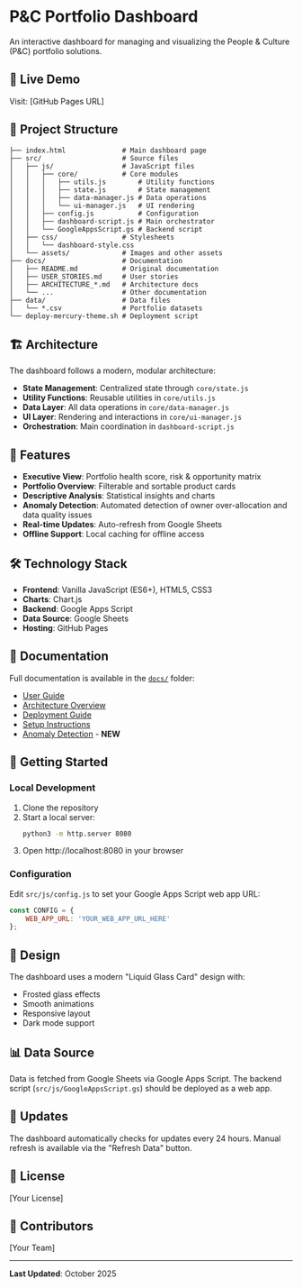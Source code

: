# P&C Portfolio Dashboard

An interactive dashboard for managing and visualizing the People & Culture (P&C) portfolio solutions.

## 🚀 Live Demo

Visit: [GitHub Pages URL]

## 📁 Project Structure

```
├── index.html              # Main dashboard page
├── src/                    # Source files
│   ├── js/                 # JavaScript files
│   │   ├── core/           # Core modules
│   │   │   ├── utils.js        # Utility functions
│   │   │   ├── state.js        # State management
│   │   │   ├── data-manager.js # Data operations
│   │   │   └── ui-manager.js   # UI rendering
│   │   ├── config.js           # Configuration
│   │   ├── dashboard-script.js # Main orchestrator
│   │   └── GoogleAppsScript.gs # Backend script
│   ├── css/                # Stylesheets
│   │   └── dashboard-style.css
│   └── assets/             # Images and other assets
├── docs/                   # Documentation
│   ├── README.md           # Original documentation
│   ├── USER_STORIES.md     # User stories
│   ├── ARCHITECTURE_*.md   # Architecture docs
│   └── ...                 # Other documentation
├── data/                   # Data files
│   └── *.csv               # Portfolio datasets
└── deploy-mercury-theme.sh # Deployment script
```

## 🏗️ Architecture

The dashboard follows a modern, modular architecture:

- **State Management**: Centralized state through `core/state.js`
- **Utility Functions**: Reusable utilities in `core/utils.js`
- **Data Layer**: All data operations in `core/data-manager.js`
- **UI Layer**: Rendering and interactions in `core/ui-manager.js`
- **Orchestration**: Main coordination in `dashboard-script.js`

## 🎯 Features

- **Executive View**: Portfolio health score, risk & opportunity matrix
- **Portfolio Overview**: Filterable and sortable product cards
- **Descriptive Analysis**: Statistical insights and charts
- **Anomaly Detection**: Automated detection of owner over-allocation and data quality issues
- **Real-time Updates**: Auto-refresh from Google Sheets
- **Offline Support**: Local caching for offline access

## 🛠️ Technology Stack

- **Frontend**: Vanilla JavaScript (ES6+), HTML5, CSS3
- **Charts**: Chart.js
- **Backend**: Google Apps Script
- **Data Source**: Google Sheets
- **Hosting**: GitHub Pages

## 📖 Documentation

Full documentation is available in the [`docs/`](./docs/) folder:

- [User Guide](./docs/USER_GUIDE_TABS.md)
- [Architecture Overview](./docs/ARCHITECTURE_REFACTOR_COMPLETE.md)
- [Deployment Guide](./docs/DEPLOYMENT_GUIDE.md)
- [Setup Instructions](./docs/SETUP_COMPLETE.md)
- [Anomaly Detection](./docs/ANOMALY_DETECTION_IMPLEMENTATION.md) - **NEW**

## 🚦 Getting Started

### Local Development

1. Clone the repository
2. Start a local server:
   ```bash
   python3 -m http.server 8080
   ```
3. Open http://localhost:8080 in your browser

### Configuration

Edit `src/js/config.js` to set your Google Apps Script web app URL:

```javascript
const CONFIG = {
    WEB_APP_URL: 'YOUR_WEB_APP_URL_HERE'
};
```

## 🎨 Design

The dashboard uses a modern "Liquid Glass Card" design with:
- Frosted glass effects
- Smooth animations
- Responsive layout
- Dark mode support

## 📊 Data Source

Data is fetched from Google Sheets via Google Apps Script. The backend script (`src/js/GoogleAppsScript.gs`) should be deployed as a web app.

## 🔄 Updates

The dashboard automatically checks for updates every 24 hours. Manual refresh is available via the "Refresh Data" button.

## 📝 License

[Your License]

## 👥 Contributors

[Your Team]

---

**Last Updated**: October 2025
